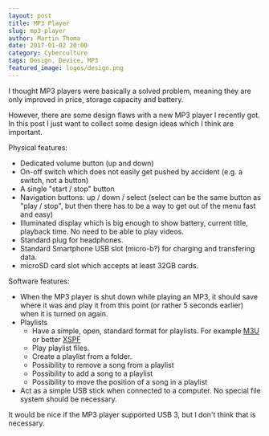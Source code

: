 ```yaml
---
layout: post
title: MP3 Player
slug: mp3-player
author: Martin Thoma
date: 2017-01-02 20:00
category: Cyberculture
tags: Design, Device, MP3
featured_image: logos/design.png
---
```

I thought MP3 players were basically a solved problem, meaning they are only
improved in price, storage capacity and battery.

However, there are some design flaws with a new MP3 player I recently got. In
this post I just want to collect some design ideas which I think are important.

Physical features:

* Dedicated volume button (up and down)
* On-off switch which does not easily get pushed by accident (e.g. a switch, not a button)
* A single "start / stop" button
* Navigation buttons: up / down / select (select can be the same button as "play / stop", but then there has to be a way to get out of the menu fast and easy)
* Illuminated display which is big enough to show battery, current title,
  playback time. No need to be able to play videos.
* Standard plug for headphones.
* Standard Smartphone USB slot (micro-b?) for charging and transfering data.
* microSD card slot which accepts at least 32GB cards.

Software features:

* When the MP3 player is shut down while playing an MP3, it should save where
  it was and play it from this point (or rather 5 seconds earlier) when it is
  turned on again.
* Playlists
    * Have a simple, open, standard format for playlists. For example <a href="https://en.wikipedia.org/wiki/M3U">M3U</a> or better <a href="https://en.wikipedia.org/wiki/XML_Shareable_Playlist_Format">XSPF</a>
    * Play playlist files.
    * Create a playlist from a folder.
    * Possibility to remove a song from a playlist
    * Possibility to add a song to a playlist
    * Possibility to move the position of a song in a playlist
* Act as a simple USB stick when connected to a computer. No special file
  system should be necessary.

It would be nice if the MP3 player supported USB&nbsp;3, but I don't think that
is necessary.
